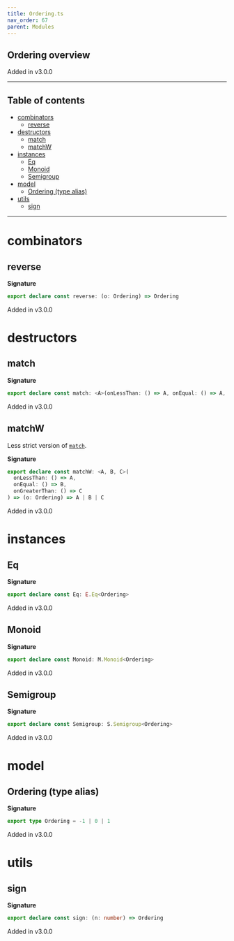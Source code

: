 ```yaml
---
title: Ordering.ts
nav_order: 67
parent: Modules
---
```


## Ordering overview

Added in v3.0.0

---

<h2 class="text-delta">Table of contents</h2>

- [combinators](#combinators)
  - [reverse](#reverse)
- [destructors](#destructors)
  - [match](#match)
  - [matchW](#matchw)
- [instances](#instances)
  - [Eq](#eq)
  - [Monoid](#monoid)
  - [Semigroup](#semigroup)
- [model](#model)
  - [Ordering (type alias)](#ordering-type-alias)
- [utils](#utils)
  - [sign](#sign)

---

# combinators

## reverse

**Signature**

```ts
export declare const reverse: (o: Ordering) => Ordering
```

Added in v3.0.0

# destructors

## match

**Signature**

```ts
export declare const match: <A>(onLessThan: () => A, onEqual: () => A, onGreaterThan: () => A) => (o: Ordering) => A
```

Added in v3.0.0

## matchW

Less strict version of [`match`](#match).

**Signature**

```ts
export declare const matchW: <A, B, C>(
  onLessThan: () => A,
  onEqual: () => B,
  onGreaterThan: () => C
) => (o: Ordering) => A | B | C
```

Added in v3.0.0

# instances

## Eq

**Signature**

```ts
export declare const Eq: E.Eq<Ordering>
```

Added in v3.0.0

## Monoid

**Signature**

```ts
export declare const Monoid: M.Monoid<Ordering>
```

Added in v3.0.0

## Semigroup

**Signature**

```ts
export declare const Semigroup: S.Semigroup<Ordering>
```

Added in v3.0.0

# model

## Ordering (type alias)

**Signature**

```ts
export type Ordering = -1 | 0 | 1
```

Added in v3.0.0

# utils

## sign

**Signature**

```ts
export declare const sign: (n: number) => Ordering
```

Added in v3.0.0

